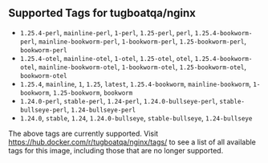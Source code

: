 ## Supported Tags for tugboatqa/nginx

* `1.25.4-perl`, `mainline-perl`, `1-perl`, `1.25-perl`, `perl`, `1.25.4-bookworm-perl`, `mainline-bookworm-perl`, `1-bookworm-perl`, `1.25-bookworm-perl`, `bookworm-perl`
* `1.25.4-otel`, `mainline-otel`, `1-otel`, `1.25-otel`, `otel`, `1.25.4-bookworm-otel`, `mainline-bookworm-otel`, `1-bookworm-otel`, `1.25-bookworm-otel`, `bookworm-otel`
* `1.25.4`, `mainline`, `1`, `1.25`, `latest`, `1.25.4-bookworm`, `mainline-bookworm`, `1-bookworm`, `1.25-bookworm`, `bookworm`
* `1.24.0-perl`, `stable-perl`, `1.24-perl`, `1.24.0-bullseye-perl`, `stable-bullseye-perl`, `1.24-bullseye-perl`
* `1.24.0`, `stable`, `1.24`, `1.24.0-bullseye`, `stable-bullseye`, `1.24-bullseye`

The above tags are currently supported. Visit https://hub.docker.com/r/tugboatqa/nginx/tags/ to see a list of all available tags for this image, including those that are no longer supported.
